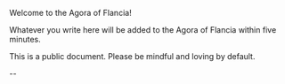 
Welcome to the Agora of Flancia!

Whatever you write here will be added to the Agora of Flancia within five minutes.

This is a public document. Please be mindful and loving by default.

--
